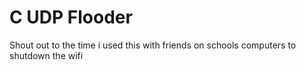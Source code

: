 # C UDP Flooder
Shout out to the time i used this with friends on schools computers to shutdown the wifi
